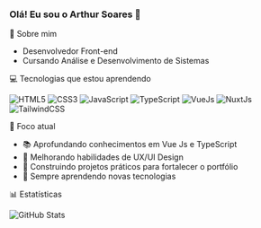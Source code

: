 ### Olá! Eu sou o Arthur Soares 👋

🤖 Sobre mim

- Desenvolvedor Front-end
- Cursando Análise e Desenvolvimento de Sistemas

💻 Tecnologias que estou aprendendo

![HTML5](https://img.shields.io/badge/HTML5-E34F26?style=for-the-badge&logo=html5&logoColor=white)
![CSS3](https://img.shields.io/badge/CSS3-1572B6?style=for-the-badge&logo=css3&logoColor=white)
![JavaScript](https://img.shields.io/badge/JavaScript-323330?style=for-the-badge&logo=javascript&logoColor=F7DF1E)
![TypeScript](https://img.shields.io/badge/TypeScript-007ACC?style=for-the-badge&logo=typescript&logoColor=white)
![VueJs](https://img.shields.io/badge/Vue%20js-35495E?style=for-the-badge&logo=vuedotjs&logoColor=4FC08D)
![NuxtJs](https://img.shields.io/badge/nuxt%20js-00C58E?style=for-the-badge&logo=nuxtdotjs&logoColor=white)
![TailwindCSS](https://img.shields.io/badge/Tailwind_CSS-38B2AC?style=for-the-badge&logo=tailwind-css&logoColor=white)

🎯 Foco atual

- 📚 Aprofundando conhecimentos em Vue Js e TypeScript
- 🎨 Melhorando habilidades de UX/UI Design
- 🚀 Construindo projetos práticos para fortalecer o portfólio
- 🌱 Sempre aprendendo novas tecnologias

📊 Estatísticas 

![GitHub Stats](https://github-readme-stats.vercel.app/api?username=arthursoares17&show_icons=true&theme=tokyonight&include_all_commits=true&locale=pt-br)

